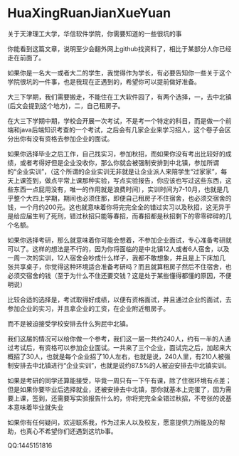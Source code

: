 # HuaXingRuanJianXueYuan

关于天津理工大学，华信软件学院，你需要知道的一些很坑的事

你能看到这篇文章，说明至少会翻外网上github找资料了，相比于某部分人你已经走在前面了。

如果你是一名大一或者大二的学生，我觉得作为学长，有必要告知你一些关于这个学院很坑的一件事，也是我现在正遇到的，希望你可以提前做好准备。

大三下学期，我们需要搬走，不能住在工大软件园了，有两个选择，一，去中北镇(后文会提到这个地方)，二，自己租房子。

在大三下学期中期，学校会开展一次考试，不是考一个特定的科目，而是做一个前端和java后端知识考查的一个考试，之后会有几家企业来学习招人，这个卷子会区分出你有没有资格去参加企业的面试。

如果你选择毕业之后工作，自己找实习，参加秋招，而如果你没有考出比较好的成绩，或者考得好但是企业没收你，那么你就会被强制安排到中北镇，参加所谓的“企业实训”，（这个所谓的企业实训无非就是让企业派人来陪学生“过家家”，每天上课签到，做点平常上课那种实验，写点实验报告，你应该也写过这些东西，这些东西一点屁用没有，唯一的作用就是浪费时间），实训时间为7-10月，也就是几乎整个大四上学期，期间也必须住那，即便自己租房子不住宿舍，也必须交宿舍的钱，一个月约200元。这也就意味着你将完完全全的错过实习以及秋招，这无异于是给应届生判了死刑，错过秋招只能等春招，而春招都是秋招剩下的零零碎碎的几个名额。

如果你选择考研，那么就意味着你可能会想着，不参加企业面试，专心准备考研就可以了。这样的想法是不行的，因为你将面临的是中北镇12人或者6人宿舍，以及一周一次的实训，12人宿舍会吵成什么样子，我都不敢想象，并且是上下床加几张共享桌子，你觉得这种环境适合准备考研吗？而且就算租房子然后不住宿舍，也必须交宿舍的钱（至于为什么不住还要交钱？这是处于某些懂得都懂的原因，不便明说）

比较合适的选择是，考试取得好成绩，以便有资格面试，并且通过企业的面试，去参加企业的实习，并且拿企业的工资，在企业附近租房子。

而不是被迫接受学校安排去什么狗屁中北镇。

我们这届的情况可以给你做一个参考，我们这一届一共约240人，约有一半的人通过考试后，有资格可以参加企业面试。一共来了三个企业，面试完之后，加起来大概招了30人，也就是每个企业招了10人左右，也就是说，240人里，有210人被强制安排去中北镇进行“企业实训”，也就是说约87.5%的人被迫安排去中北镇实训。

如果是考研的同学还算能接受，毕竟一周只有一下午有课，除了住宿环境有点差；但是如果你要毕业后选择就业，还被安排去中北镇，那你就基本上完蛋了，因为需要上课，签到，还需要写实验报告什么的，你将完完全全错过秋招，不夸张的说基本意味着毕业就失业

如果你有任何疑问，欢迎联系我，作为过来人以及校友，愿意提供力所能及的帮助，也真心不希望你们还遇到这坑b事。

QQ:1445151816
